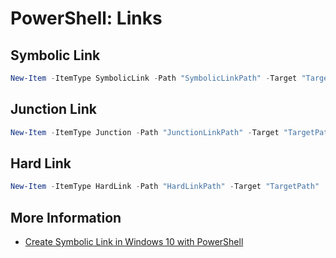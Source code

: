 # PowerShell: Links

## Symbolic Link

```ps1
New-Item -ItemType SymbolicLink -Path "SymbolicLinkPath" -Target "TargetPath"
```

## Junction Link

```ps1
New-Item -ItemType Junction -Path "JunctionLinkPath" -Target "TargetPath"
```

## Hard Link

```ps1
New-Item -ItemType HardLink -Path "HardLinkPath" -Target "TargetPath"
```

## More Information

- [Create Symbolic Link in Windows 10 with PowerShell](https://winaero.com/create-symbolic-link-windows-10-powershell/)
